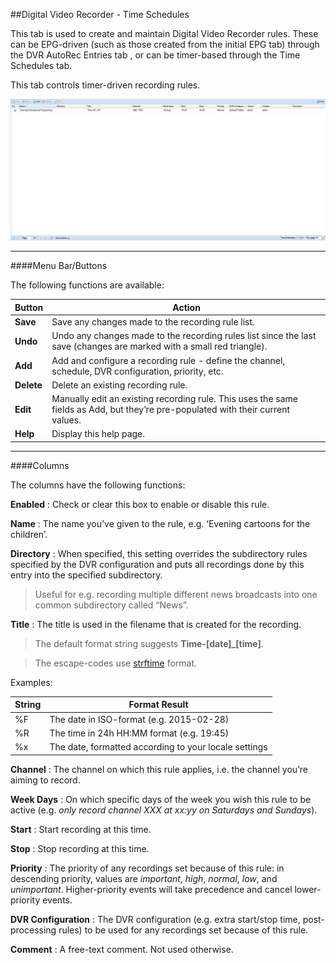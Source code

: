 ##Digital Video Recorder - Time Schedules

This tab is used to create and maintain Digital Video Recorder rules.
These can be EPG-driven (such as those created from the initial EPG tab)
through the DVR AutoRec Entries tab , or can be timer-based through the
Time Schedules tab.

This tab controls timer-driven recording rules.
 
![Time Schedules Tab](docresources/timeschedules.png)

---

####Menu Bar/Buttons

The following functions are available:

Button     | Action
---------- | -------
**Save**   | Save any changes made to the recording rule list.
**Undo**   | Undo any changes made to the recording rules list since the last save (changes are marked with a small red triangle).
**Add**    | Add and configure a recording rule - define the channel, schedule, DVR configuration, priority, etc.
**Delete** | Delete an existing recording rule.
**Edit**   | Manually edit an existing recording rule. This uses the same fields as Add, but they’re pre-populated with their current values.
**Help**   | Display this help page.

---

####Columns

The columns have the following functions:

**Enabled**
: Check or clear this box to enable or disable this rule.

**Name**
: The name you’ve given to the rule, e.g. ‘Evening cartoons for the
children’.

**Directory**
: When specified, this setting overrides the subdirectory rules specified
by the DVR configuration and puts all recordings done by this entry into
the specified subdirectory. 

> Useful for e.g. recording multiple different
> news broadcasts into one common subdirectory called “News”.

**Title**
: The title is used in the filename that is created for the recording.

> The default format string suggests **Time-\[date\]\_\[time\]**.

> The escape-codes use
[strftime](http://man7.org/linux/man-pages/man3/strftime.3.html) format.

Examples:

String | Format Result
------ | -------------
%F     | The date in ISO-format (e.g. 2015-02-28)
%R     | The time in 24h HH:MM format (e.g. 19:45)
%x     | The date, formatted according to your locale settings

**Channel**
: The channel on which this rule applies, i.e. the channel you’re aiming
to record.

**Week Days**
: On which specific days of the week you wish this rule to be active (e.g.
*only record channel XXX at xx:yy on Saturdays and Sundays*).

**Start**
: Start recording at this time.

**Stop**
: Stop recording at this time.

**Priority**
: The priority of any recordings set because of this rule: in descending 
priority, values are *important*, *high*, *normal*, *low*, and *unimportant*.
Higher-priority events will take precedence and cancel lower-priority events.

**DVR Configuration**
: The DVR configuration (e.g. extra start/stop time, post-processing
rules) to be used for any recordings set because of this rule.

**Comment**
: A free-text comment. Not used otherwise.
